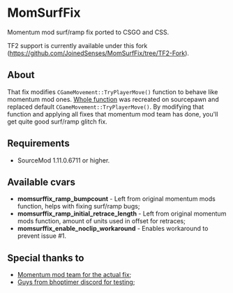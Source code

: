 # MomSurfFix
Momentum mod surf/ramp fix ported to CSGO and CSS.

TF2 support is currently available under this fork (https://github.com/JoinedSenses/MomSurfFix/tree/TF2-Fork).

## About
That fix modifies ``CGameMovement::TryPlayerMove()`` function to behave like momentum mod ones. [Whole function](https://github.com/momentum-mod/game/blob/develop/mp/src/game/shared/momentum/mom_gamemovement.cpp#L1838-L2282) was recreated on sourcepawn and replaced default ``CGameMovement::TryPlayerMove()``. By modifying that function and applying all fixes that momentum mod team has done, you'll get quite good surf/ramp glitch fix.

## Requirements
* SourceMod 1.11.0.6711 or higher.

## Available cvars
* **momsurffix_ramp_bumpcount** - Left from original momentum mods function, helps with fixing surf/ramp bugs;
* **momsurffix_ramp_initial_retrace_length** - Left from original momentum mods function, amount of units used in offset for retraces;
* **momsurffix_enable_noclip_workaround** - Enables workaround to prevent issue #1.

## Special thanks to
* [Momentum mod team for the actual fix](https://momentum-mod.org/);
* [Guys from bhoptimer discord for testing](https://discord.gg/jyA9q5k);
